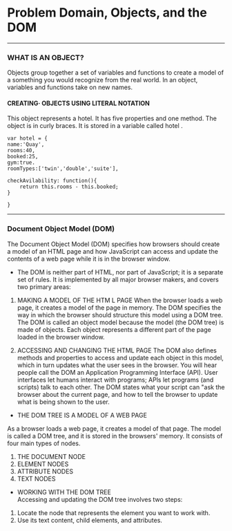 # Problem Domain, Objects, and the DOM

---

### WHAT IS AN OBJECT?
Objects group together a set of variables and functions to create a model 
of a something you would recognize from the real world. In an object, 
variables and functions take on new names. 

#### CREATING· OBJECTS USING LITERAL NOTATION
This object represents a hotel. It has five properties and one method. 
The object is in curly braces. It is stored in a variable called hotel . 
```
var hotel = {
name:'Quay',
rooms:40,
booked:25,
gym:true.
roomTypes:['twin','double','suite'],

checkAvilability: function(){
    return this.rooms - this.booked;
}

}
```
---
### Document Object Model (DOM)
The Document Object Model (DOM) specifies 
how browsers should create a model of an HTML 
page and how JavaScript can access and update the 
contents of a web page while it is in the browser window. 

* The DOM is neither part of HTML, nor part of JavaScript; it is a separate set of rules. 
It is implemented by all major browser makers, and covers two primary areas:
1. MAKING A MODEL OF THE 
HTM L PAGE 
When the browser loads a web page, it 
creates a model of the page in memory. 
The DOM specifies the way in which the 
browser should structure this model using 
a DOM tree. 
The DOM is called an object model 
because the model (the DOM tree) is 
made of objects. 
Each object represents a different part of 
the page loaded in the browser window.   

2. ACCESSING AND CHANGING 
THE HTML PAGE 
The DOM also defines methods and 
properties to access and update each 
object in this model, which in turn updates 
what the user sees in the browser. 
You will hear people call the DOM an 
Application Programming Interface (API). 
User interfaces let humans interact with 
programs; APls let programs (and scripts) 
talk to each other. The DOM states what 
your script can "ask the browser about the 
current page, and how to tell the browser 
to update what is being shown to the user. 

* THE DOM TREE IS A MODEL OF A WEB PAGE  

As a browser loads a web page, it creates a model of that page. 
The model is called a DOM tree, and it is stored in the browsers' memory. 
It consists of four main types of nodes. 

1. THE DOCUMENT NODE 
2. ELEMENT NODES 
3. ATTRIBUTE NODES 
4. TEXT NODES 

* WORKING WITH THE DOM TREE   
 Accessing and updating the DOM tree involves two steps:   
 1. Locate the node that represents the element you want to work with. 
 2. Use its text content, child elements, and attributes. 


